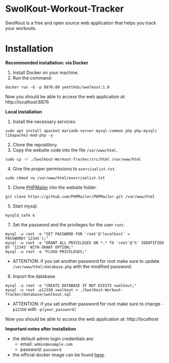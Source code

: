 # SwolKout-Workout-Tracker
SwolKout is a free and open source web application that helps you track your workouts.

# Installation

**Recommended installation: via Docker**

1. Install Docker on your machine.
2. Run the command: 

``` docker run -d -p 8876:80 yeettkds/swolkout:1.0 ```

Now you should be able to access the web application at: http://localhost:8876


**Local installation**

1. Install the necessary services:

```sudo apt install apache2 mariadb-server mysql-common php php-mysqli libapache2-mod-php -y```

2. Clone the repostitory.
3. Copy the website code into the file ```/var/www/html```.

```sudo cp -r ./SwolKout-Workout-Tracker/src/html /var/www/html```

4. Give the proper permissions to ```exerciselist.txt```.

```sudo chmod +w /var/www/html/exerciselist.txt```

5. Clone [PHPMailer](https://github.com/PHPMailer/PHPMailer.git) into the website folder.

```git clone https://github.com/PHPMailer/PHPMailer.git /var/www/html```

5. Start mysql.

```mysqld_safe &```

7. Set the password and the privileges for the user ```root```.
```
mysql -u root -e "SET PASSWORD FOR 'root'@'localhost' = PASSWORD('12345');"
mysql -u root -e "GRANT ALL PRIVILEGES ON *.* TO 'root'@'%' IDENTIFIED BY '12345' WITH GRANT OPTION;"
mysql -u root -e "FLUSH PRIVILEGES;"
```
- ATTENTION: if you set another password for root make sure to update ```/var/www/html/database.php``` with the modified password.
8. Import the database.
```
mysql -u root -e "CREATE DATABASE IF NOT EXISTS swolkout;"
mysql -u root -p12350 swolkout < ./SwolKout-Workout-Tracker/database/swolkout.sql
```
- ATTENTION: if you set another password for root make sure to change ```-p12350``` with ```-p[your_password]```

Now you should be able to access the web application at: http://localhost


**Important notes after installation**
- the default admin login credentials are:
   - email: ```admin@example.com```
   - password: ```password```
- the official docker image can be found [here](https://hub.docker.com/r/yeettkds/swolkout).
